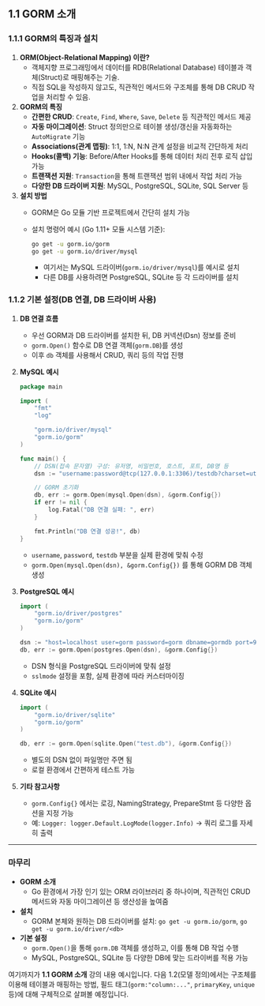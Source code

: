 ## 1.1 GORM 소개

### 1.1.1 GORM의 특징과 설치

1. **ORM(Object-Relational Mapping) 이란?**
    - 객체지향 프로그래밍에서 데이터를 RDB(Relational Database) 테이블과 객체(Struct)로 매핑해주는 기술.
    - 직접 SQL을 작성하지 않고도, 직관적인 메서드와 구조체를 통해 DB CRUD 작업을 처리할 수 있음.
2. **GORM의 특징**
    - **간편한 CRUD**: `Create`, `Find`, `Where`, `Save`, `Delete` 등 직관적인 메서드 제공
    - **자동 마이그레이션**: Struct 정의만으로 테이블 생성/갱신을 자동화하는 `AutoMigrate` 기능
    - **Associations(관계 맵핑)**: 1:1, 1:N, N:N 관계 설정을 비교적 간단하게 처리
    - **Hooks(콜백) 기능**: Before/After Hooks를 통해 데이터 처리 전후 로직 삽입 가능
    - **트랜잭션 지원**: `Transaction`을 통해 트랜잭션 범위 내에서 작업 처리 가능
    - **다양한 DB 드라이버 지원**: MySQL, PostgreSQL, SQLite, SQL Server 등
3. **설치 방법**
    - GORM은 Go 모듈 기반 프로젝트에서 간단히 설치 가능
    - 설치 명령어 예시 (Go 1.11+ 모듈 시스템 기준):

        ```bash
        go get -u gorm.io/gorm
        go get -u gorm.io/driver/mysql
        ```

        - 여기서는 MySQL 드라이버(`gorm.io/driver/mysql`)를 예시로 설치
        - 다른 DB를 사용하려면 PostgreSQL, SQLite 등 각 드라이버를 설치

### 1.1.2 기본 설정(DB 연결, DB 드라이버 사용)

1. **DB 연결 흐름**
    - 우선 GORM과 DB 드라이버를 설치한 뒤, DB 커넥션(Dsn) 정보를 준비
    - `gorm.Open()` 함수로 DB 연결 객체(`gorm.DB`)를 생성
    - 이후 `db` 객체를 사용해서 CRUD, 쿼리 등의 작업 진행
2. **MySQL 예시**

    ```go
    package main
    
    import (
        "fmt"
        "log"
    
        "gorm.io/driver/mysql"
        "gorm.io/gorm"
    )
    
    func main() {
        // DSN(접속 문자열) 구성: 유저명, 비밀번호, 호스트, 포트, DB명 등
        dsn := "username:password@tcp(127.0.0.1:3306)/testdb?charset=utf8mb4&parseTime=True&loc=Local"
    
        // GORM 초기화
        db, err := gorm.Open(mysql.Open(dsn), &gorm.Config{})
        if err != nil {
            log.Fatal("DB 연결 실패: ", err)
        }
    
        fmt.Println("DB 연결 성공!", db)
    }
    ```

    - `username`, `password`, `testdb` 부분을 실제 환경에 맞춰 수정
    - `gorm.Open(mysql.Open(dsn), &gorm.Config{})` 를 통해 GORM DB 객체 생성
3. **PostgreSQL 예시**

    ```go
    import (
        "gorm.io/driver/postgres"
        "gorm.io/gorm"
    )
    
    dsn := "host=localhost user=gorm password=gorm dbname=gormdb port=9920 sslmode=disable"
    db, err := gorm.Open(postgres.Open(dsn), &gorm.Config{})
    ```

    - DSN 형식을 PostgreSQL 드라이버에 맞춰 설정
    - `sslmode` 설정을 포함, 실제 환경에 따라 커스터마이징
4. **SQLite 예시**

    ```go
    import (
        "gorm.io/driver/sqlite"
        "gorm.io/gorm"
    )
    
    db, err := gorm.Open(sqlite.Open("test.db"), &gorm.Config{})
    ```

    - 별도의 DSN 없이 파일명만 주면 됨
    - 로컬 환경에서 간편하게 테스트 가능
5. **기타 참고사항**
    - `gorm.Config{}` 에서는 로깅, NamingStrategy, PrepareStmt 등 다양한 옵션을 지정 가능
    - 예: `Logger: logger.Default.LogMode(logger.Info)` -> 쿼리 로그를 자세히 출력

---

### 마무리

- **GORM 소개**
  - Go 환경에서 가장 인기 있는 ORM 라이브러리 중 하나이며, 직관적인 CRUD 메서드와 자동 마이그레이션 등 생산성을 높여줌
- **설치**
  - GORM 본체와 원하는 DB 드라이버를 설치: `go get -u gorm.io/gorm`, `go get -u gorm.io/driver/<db>`
- **기본 설정**
  - `gorm.Open()`을 통해 `gorm.DB` 객체를 생성하고, 이를 통해 DB 작업 수행
  - MySQL, PostgreSQL, SQLite 등 다양한 DB에 맞는 드라이버를 적용 가능

여기까지가 **1.1 GORM 소개** 강의 내용 예시입니다. 다음 1.2(모델 정의)에서는 구조체를 이용해 테이블과 매핑하는 방법, 필드 태그(`gorm:"column:..."`, `primaryKey`, `unique` 등)에 대해 구체적으로 살펴볼 예정입니다.
